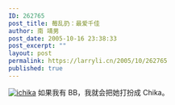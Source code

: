 ```yaml
---
ID: 262765
post_title: 莓乱扔：最爱千佳
author: 南 靖男
post_date: 2005-10-16 23:38:33
post_excerpt: ""
layout: post
permalink: https://larryli.cn/2005/10/262765
published: true
---
```

<a href="https://larryli.cn/wp-content/uploads/50/5051/2007/07/ichika.jpg" title="ichika"><img src="https://larryli.cn/wp-content/uploads/50/5051/2007/07/ichika.thumbnail.jpg" alt="ichika" /></a>
如果我有 BB，我就会把她打扮成 Chika。